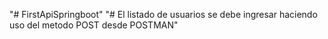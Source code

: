 "# FirstApiSpringboot" 
"# El listado de usuarios se debe ingresar haciendo uso del metodo POST desde POSTMAN" 
